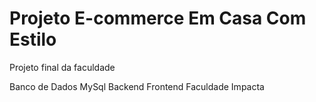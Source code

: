 # Projeto E-commerce Em Casa Com Estilo 
 Projeto final da faculdade

Banco de Dados MySql
Backend
Frontend
Faculdade Impacta
